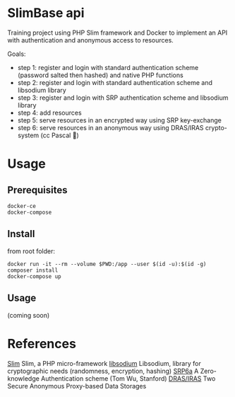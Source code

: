 # SlimBase api 

Training project using PHP Slim framework and Docker to implement an API with authentication and anonymous access to resources.


Goals:
* step 1: register and login with standard authentication scheme (password salted then hashed) and native PHP functions 
* step 2: register and login with standard authentication scheme and libsodium library
* step 3: register and login with SRP authentication scheme and libsodium library
* step 4: add resources
* step 5: serve resources in an encrypted way using SRP key-exchange
* step 6: serve resources in an anonymous way using DRAS/IRAS crypto-system (cc Pascal :metal:)

# Usage
## Prerequisites
```
docker-ce
docker-compose
```

## Install
from root folder:
```
docker run -it --rm --volume $PWD:/app --user $(id -u):$(id -g) composer install
docker-compose up
```

## Usage

(coming soon)

# References
[Slim](https://www.slimframework.com/) Slim, a PHP micro-framework
[libsodium](https://github.com/jedisct1/libsodium) Libsodium, library for cryptographic needs (randomness, encryption, hashing) 
[SRP6a](http://srp.stanford.edu/) A Zero-knowledge Authentication scheme (Tom Wu, Stanford)
[DRAS/IRAS](http://sancy.univ-bpclermont.fr/~lafourcade/SLIDES/Secrypt-BBL16.pdf) Two Secure Anonymous Proxy-based Data Storages
